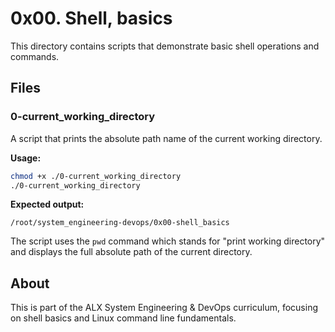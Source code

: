 # 0x00. Shell, basics

This directory contains scripts that demonstrate basic shell operations and commands.

## Files

### 0-current_working_directory
A script that prints the absolute path name of the current working directory.

**Usage:**
```bash
chmod +x ./0-current_working_directory
./0-current_working_directory
```

**Expected output:**
```
/root/system_engineering-devops/0x00-shell_basics
```

The script uses the `pwd` command which stands for "print working directory" and displays the full absolute path of the current directory.

## About

This is part of the ALX System Engineering & DevOps curriculum, focusing on shell basics and Linux command line fundamentals.
